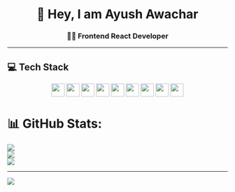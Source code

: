 <h1 align="center">💫 Hey, I am Ayush Awachar</h1>
<h3 align="center">👨‍💻 Frontend React Developer</h3>


---

## 💻 Tech Stack

<p align="center">
  <img src="https://img.shields.io/badge/html5-%23E34F26.svg?style=for-the-badge&logo=html5&logoColor=white" height="30"/>
  <img src="https://img.shields.io/badge/css3-%231572B6.svg?style=for-the-badge&logo=css3&logoColor=white" height="30"/>
  <img src="https://img.shields.io/badge/javascript-%23323330.svg?style=for-the-badge&logo=javascript&logoColor=%23F7DF1E" height="30"/>
  <img src="https://img.shields.io/badge/typescript-%23007ACC.svg?style=for-the-badge&logo=typescript&logoColor=white" height="30"/>
  <img src="https://img.shields.io/badge/git-%23F05033.svg?style=for-the-badge&logo=git&logoColor=white" height="30"/>
  <img src="https://img.shields.io/badge/github-%23121011.svg?style=for-the-badge&logo=github&logoColor=white" height="30"/>
  <img src="https://img.shields.io/badge/react-%2320232a.svg?style=for-the-badge&logo=react&logoColor=%2361DAFB" height="30"/>
  <img src="https://img.shields.io/badge/Supabase-3ECF8E?style=for-the-badge&logo=supabase&logoColor=white" height="30"/>
  <img src="https://img.shields.io/badge/Appwrite-%23FD366E.svg?style=for-the-badge&logo=appwrite&logoColor=white" height="30"/>
</p>

# 📊 GitHub Stats:
![](https://github-readme-stats.vercel.app/api?username=Ayush01010101&theme=vue&hide_border=false&include_all_commits=false&count_private=false)<br/>
![](https://nirzak-streak-stats.vercel.app/?user=Ayush01010101&theme=vue&hide_border=false)<br/>
![](https://github-readme-stats.vercel.app/api/top-langs/?username=Ayush01010101&theme=vue&hide_border=false&include_all_commits=false&count_private=false&layout=compact)

---
[![](https://visitcount.itsvg.in/api?id=Ayush01010101&icon=0&color=0)](https://visitcount.itsvg.in)


<!-- ## 🚀 Projects

- 📝 [Notes App](your-project-link) – React + Supabase notes app with auth and dark mode.
- 🎧 [Spotify Clone](your-project-link) – Frontend clone using React, Next.js, and Tailwind. -->
<!-- 
Proudly created with GPRM ( https://gprm.itsvg.in ) -->

